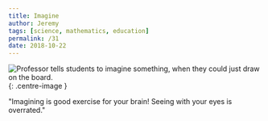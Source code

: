 ```yaml
---
title: Imagine
author: Jeremy
tags: [science, mathematics, education]
permalink: /31
date: 2018-10-22
---
```


![Professor tells students to imagine something, when they could just draw on the board.](https://res.cloudinary.com/dh3hm8pb7/image/upload/c_scale,q_auto:best,w_615/v1535842794/Imagine.png){: .centre-image }

"Imagining is good exercise for your brain! Seeing with your eyes is overrated."